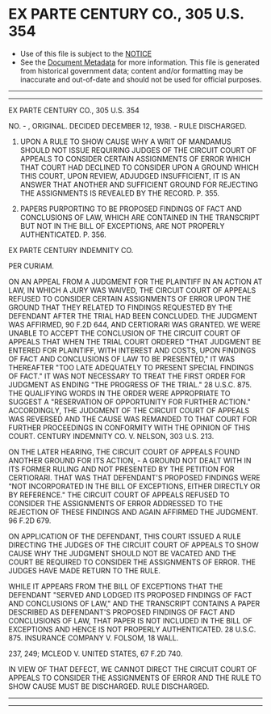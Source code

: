 ---
---

# EX PARTE CENTURY CO., 305 U.S. 354

* Use of this file is subject to the [NOTICE](https://github.com/publicdocs/notice/blob/master/NOTICE)
* See the [Document Metadata](../../../) for more information.
  This file is generated from historical government data; content and/or formatting may be inaccurate and out-of-date and should not be used for official purposes.

----------
----------

EX PARTE CENTURY CO., 305 U.S. 354

NO. - , ORIGINAL.  DECIDED DECEMBER 12, 1938.  - RULE DISCHARGED.

1.  UPON A RULE TO SHOW CAUSE WHY A WRIT OF MANDAMUS SHOULD NOT ISSUE REQUIRING JUDGES OF THE CIRCUIT COURT OF APPEALS TO CONSIDER CERTAIN ASSIGNMENTS OF ERROR WHICH THAT COURT HAD DECLINED TO CONSIDER UPON A GROUND WHICH THIS COURT, UPON REVIEW, ADJUDGED INSUFFICIENT, IT IS AN ANSWER THAT ANOTHER AND SUFFICIENT GROUND FOR REJECTING THE ASSIGNMENTS IS REVEALED BY THE RECORD.  P. 355.

2.  PAPERS PURPORTING TO BE PROPOSED FINDINGS OF FACT AND CONCLUSIONS OF LAW, WHICH ARE CONTAINED IN THE TRANSCRIPT BUT NOT IN THE BILL OF EXCEPTIONS, ARE NOT PROPERLY AUTHENTICATED.  P. 356.

EX PARTE CENTURY INDEMNITY CO.

PER CURIAM.

ON AN APPEAL FROM A JUDGMENT FOR THE PLAINTIFF IN AN ACTION AT LAW, IN WHICH A JURY WAS WAIVED, THE CIRCUIT COURT OF APPEALS REFUSED TO CONSIDER CERTAIN ASSIGNMENTS OF ERROR UPON THE GROUND THAT THEY RELATED TO FINDINGS REQUESTED BY THE DEFENDANT AFTER THE TRIAL HAD BEEN CONCLUDED.  THE JUDGMENT WAS AFFIRMED, 90 F.2D 644, AND CERTIORARI WAS GRANTED.  WE WERE UNABLE TO ACCEPT THE CONCLUSION OF THE CIRCUIT COURT OF APPEALS THAT WHEN THE TRIAL COURT ORDERED "THAT JUDGMENT BE ENTERED FOR PLAINTIFF, WITH INTEREST AND COSTS, UPON FINDINGS OF FACT AND CONCLUSIONS OF LAW TO BE PRESENTED," IT WAS THEREAFTER "TOO LATE ADEQUATELY TO PRESENT SPECIAL FINDINGS OF FACT."  IT WAS NOT NECESSARY TO TREAT THE FIRST ORDER FOR JUDGMENT AS ENDING "THE PROGRESS OF THE TRIAL."  28 U.S.C. 875.  THE QUALIFYING WORDS IN THE ORDER WERE APPROPRIATE TO SUGGEST A "RESERVATION OF OPPORTUNITY FOR FURTHER ACTION."  ACCORDINGLY, THE JUDGMENT OF THE CIRCUIT COURT OF APPEALS WAS REVERSED AND THE CAUSE WAS REMANDED TO THAT COURT FOR FURTHER PROCEEDINGS IN CONFORMITY WITH THE OPINION OF THIS COURT.  CENTURY INDEMNITY CO. V. NELSON, 303 U.S. 213.

ON THE LATER HEARING, THE CIRCUIT COURT OF APPEALS FOUND ANOTHER GROUND FOR ITS ACTION,  - A GROUND NOT DEALT WITH IN ITS FORMER RULING AND NOT PRESENTED BY THE PETITION FOR CERTIORARI.  THAT WAS THAT DEFENDANT'S PROPOSED FINDINGS WERE "NOT INCORPORATED IN THE BILL OF EXCEPTIONS, EITHER DIRECTLY OR BY REFERENCE."  THE CIRCUIT COURT OF APPEALS REFUSED TO CONSIDER THE ASSIGNMENTS OF ERROR ADDRESSED TO THE REJECTION OF THESE FINDINGS AND AGAIN AFFIRMED THE JUDGMENT.  96 F.2D 679.

ON APPLICATION OF THE DEFENDANT, THIS COURT ISSUED A RULE DIRECTING THE JUDGES OF THE CIRCUIT COURT OF APPEALS TO SHOW CAUSE WHY THE JUDGMENT SHOULD NOT BE VACATED AND THE COURT BE REQUIRED TO CONSIDER THE ASSIGNMENTS OF ERROR.  THE JUDGES HAVE MADE RETURN TO THE RULE.

WHILE IT APPEARS FROM THE BILL OF EXCEPTIONS THAT THE DEFENDANT "SERVED AND LODGED ITS PROPOSED FINDINGS OF FACT AND CONCLUSIONS OF LAW," AND THE TRANSCRIPT CONTAINS A PAPER DESCRIBED AS DEFENDANT'S PROPOSED FINDINGS OF FACT AND CONCLUSIONS OF LAW, THAT PAPER IS NOT INCLUDED IN THE BILL OF EXCEPTIONS AND HENCE IS NOT PROPERLY AUTHENTICATED.  28 U.S.C. 875.  INSURANCE COMPANY V. FOLSOM, 18 WALL.

237, 249; MCLEOD V. UNITED STATES, 67 F.2D 740.

IN VIEW OF THAT DEFECT, WE CANNOT DIRECT THE CIRCUIT COURT OF APPEALS TO CONSIDER THE ASSIGNMENTS OF ERROR AND THE RULE TO SHOW CAUSE MUST BE DISCHARGED.  RULE DISCHARGED.


----------
----------

